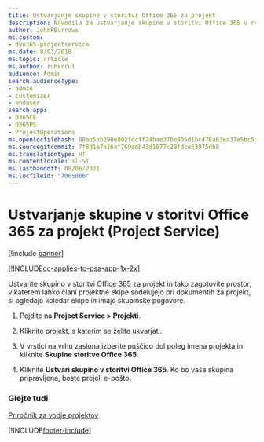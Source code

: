 ```yaml
---
title: Ustvarjanje skupine v storitvi Office 365 za projekt
description: Navodila za ustvarjanje skupine v storitvi Office 365 v rešitvi Project Service
author: JohnPBurrows
ms.custom:
- dyn365-projectservice
ms.date: 8/03/2018
ms.topic: article
ms.author: ruhercul
audience: Admin
search.audienceType:
- admin
- customizer
- enduser
search.app:
- D365CE
- D365PS
- ProjectOperations
ms.openlocfilehash: 88ae5eb298e802fdcff24bae378e406d1bc478a63ea37e5bc5d477d137826877
ms.sourcegitcommit: 7f8d1e7a16af769adb43d1877c28fdce53975db8
ms.translationtype: HT
ms.contentlocale: sl-SI
ms.lasthandoff: 08/06/2021
ms.locfileid: "7005006"
---
```

# <a name="create-an-office-365-group-for-a-project-project-service"></a>Ustvarjanje skupine v storitvi Office 365 za projekt (Project Service)

[!include [banner](../includes/psa-now-project-operations.md)]

[!INCLUDE[cc-applies-to-psa-app-1x-2x](../includes/cc-applies-to-psa-app-1x-2x.md)]

Ustvarite skupino v storitvi Office 365 za projekt in tako zagotovite prostor, v katerem lahko člani projektne ekipe sodelujejo pri dokumentih za projekt, si ogledajo koledar ekipe in imajo skupinske pogovore.  
  
1.  Pojdite na **Project Service > Projekti**.  
  
2.  Kliknite projekt, s katerim se želite ukvarjati.  
  
3.  V vrstici na vrhu zaslona izberite puščico dol poleg imena projekta in kliknite **Skupine storitve Office 365**.  
  
4.  Kliknite **Ustvari skupino v storitvi Office 365**. Ko bo vaša skupina pripravljena, boste prejeli e-pošto.  
  
### <a name="see-also"></a>Glejte tudi  
 [Priročnik za vodje projektov](../psa/project-manager-guide.md)


[!INCLUDE[footer-include](../includes/footer-banner.md)]